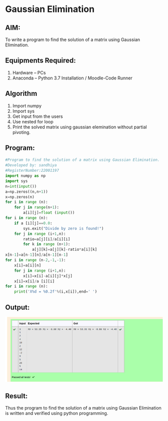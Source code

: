 # Gaussian Elimination

## AIM:
To write a program to find the solution of a matrix using Gaussian Elimination.

## Equipments Required:
1. Hardware – PCs
2. Anaconda – Python 3.7 Installation / Moodle-Code Runner

## Algorithm
1. Import numpy 
2. Import sys
3. Get input from the users
4. Use nested for loop
5. Print the solved matrix using gaussian elemination without partial pivoting.

## Program:
```python
#Program to find the solution of a matrix using Gaussian Elimination.
#Developed by: sandhiya
#RegisterNumber:22001197
import numpy as np
import sys
n=int(input())
a=np.zeros((n,n+1))
x=np.zeros(n)
for i in range (n):
    for j in range(n+1):
        a[i][j]=float (input())
for i in range (n):
    if a [i][j]==0.0:
        sys.exit("Divide by zero is found!")
    for j in range (i+1,n):
        ratio=a[j][i]/a[i][i]
        for k in range (n+1):
            a[j][k]=a[j][k]-ratio*a[i][k]
x[n-1]=a[n-1][n]/a[n-1][n-1]
for i in range (n-2,-1,-1):
    x[i]=a[i][n]
    for j in range (i+1,n):
        x[i]=x[i]-a[i][j]*x[j]
    x[i]=x[i]/a [i][i]
for i in range (n):
    print('X%d = %0.2f'%(i,x[i]),end=' ')       
```
## Output:
![output](/gaussian.png)


## Result:
Thus the program to find the solution of a matrix using Gaussian Elimination is written and verified using python programming.

